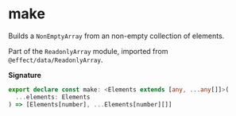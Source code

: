 # make

Builds a `NonEmptyArray` from an non-empty collection of elements.

Part of the `ReadonlyArray` module, imported from `@effect/data/ReadonlyArray`.

**Signature**

```ts
export declare const make: <Elements extends [any, ...any[]]>(
  ...elements: Elements
) => [Elements[number], ...Elements[number][]]
```
